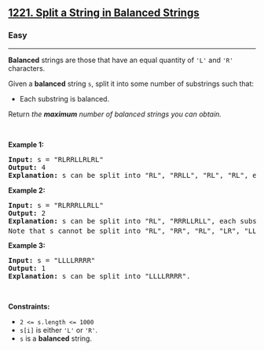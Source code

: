 <h2><a href="https://leetcode.com/problems/split-a-string-in-balanced-strings/">1221. Split a String in Balanced Strings</a></h2><h3>Easy</h3><hr><div><p><strong>Balanced</strong> strings are those that have an equal quantity of <code>'L'</code> and <code>'R'</code> characters.</p>

<p>Given a <strong>balanced</strong> string <code>s</code>, split it into some number of substrings such that:</p>

<ul>
	<li>Each substring is balanced.</li>
</ul>

<p>Return <em>the <strong>maximum</strong> number of balanced strings you can obtain.</em></p>

<p>&nbsp;</p>
<p><strong class="example">Example 1:</strong></p>

<pre><strong>Input:</strong> s = "RLRRLLRLRL"
<strong>Output:</strong> 4
<strong>Explanation:</strong> s can be split into "RL", "RRLL", "RL", "RL", each substring contains same number of 'L' and 'R'.
</pre>

<p><strong class="example">Example 2:</strong></p>

<pre><strong>Input:</strong> s = "RLRRRLLRLL"
<strong>Output:</strong> 2
<strong>Explanation:</strong> s can be split into "RL", "RRRLLRLL", each substring contains same number of 'L' and 'R'.
Note that s cannot be split into "RL", "RR", "RL", "LR", "LL", because the 2<sup>nd</sup> and 5<sup>th</sup> substrings are not balanced.</pre>

<p><strong class="example">Example 3:</strong></p>

<pre><strong>Input:</strong> s = "LLLLRRRR"
<strong>Output:</strong> 1
<strong>Explanation:</strong> s can be split into "LLLLRRRR".
</pre>

<p>&nbsp;</p>
<p><strong>Constraints:</strong></p>

<ul>
	<li><code>2 &lt;= s.length &lt;= 1000</code></li>
	<li><code>s[i]</code> is either <code>'L'</code> or <code>'R'</code>.</li>
	<li><code>s</code> is a <strong>balanced</strong> string.</li>
</ul>
</div>